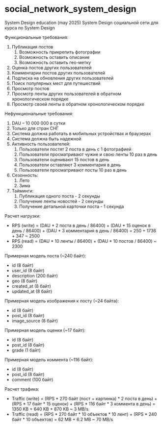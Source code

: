 # social_network_system_design
System Design education (may 2025)
System Design социальной сети для курса по System Design

Функциональные требования:
1. Публикация постов
    1. Возможность прикрепить фотографии
    2. Возможность оставить описание
    3. Возможность оставить гео-метку
2. Оценка постов других пользователей
3. Комментарии постов других пользователей
4. Подписка на обновления других пользователей
5. Поиск популярных мест для путешествий
6. Просмотр постов
7. Просмотр ленты других пользователей в обратном хронологическом порядке
8. Просмотр своей ленты в обратном хронологическом порядке

Нефункциональные требования:
1. DAU – 10 000 000 в сутки
2. Только для стран СНГ
3. Система должна работать в мобильных устройствах и браузерах
4. Система должна быть надежной
5. Активность пользователей:
    1. Пользователи постят 2 поста в день с 1 фотографией
    2. Пользователи просматривают чужие и свою ленты 10 раз в день
    3. Пользователи оценивают 15 постов в день
    4. Пользователи оставляют 3 комментария в день
    5. Пользователи просматривают посты 10 раз в день
6. Сезонность:
    1. Лето
    2. Зима
7. Тайминги:
    1. Публикация одного поста - 2 секунды
    2. Получение ленты новостей - 2 секунды
    3. Получение детальной карточки поста - 1 секунда

Расчет нагрузки:
* RPS (write) = (DAU * 2 поста в день / 86400) + (DAU * 15 оценок в день / 86400) + (DAU * 3 комментария в день / 86400) = 250 + 1736 + 347 ~ 2500
* RPS (read) = (DAU * 10 ленты / 86400) + (DAU * 10 постов / 86400) ~ 2300

Примерная модель поста (~240 байт):
* id (8 байт)
* user_id (8 байт)
* description (200 байт) 
* geo (8 байт) 
* created_at (8 байт)
* updated_at (8 байт)

Примерная модель изображения к посту (~24 байта):
* id (8 байт)
* post_id (8 байт)
* image_source (8 байт)

Примерная модель оценки (~17 байт): 
* id (8 байт)
* post_id (8 байт)
* grade (1 байт)

Примерная модель коммента (~116 байт):
* id (8 байт)
* post_id (8 байт)
* comment (100 байт)

Расчет трафика:
* Traffic (write) = (RPS * 270 байт (пост + картинка) * 2 поста в день) + (RPS * 17 байт * 15 оценок) + (RPS * 116 байт * 3 коммента в день) = 1350 KB + 640 KB + 870 KB ~ 3 MB/s
* Traffic (read) = (RPS * 270 байт * 10 объектов * 10 лент) + (RPS * 240 байт * 10 объектов) = 62 MB + 6.2 MB ~ 70 MB/s
